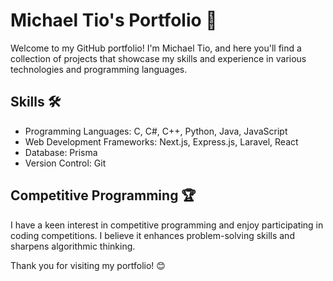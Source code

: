 # Michael Tio's Portfolio 🚀

Welcome to my GitHub portfolio! I'm Michael Tio, and here you'll find a collection of projects that showcase my skills and experience in various technologies and programming languages.

## Skills 🛠️
- Programming Languages: C, C#, C++, Python, Java, JavaScript
- Web Development Frameworks: Next.js, Express.js, Laravel, React
- Database: Prisma
- Version Control: Git

## Competitive Programming 🏆
I have a keen interest in competitive programming and enjoy participating in coding competitions. I believe it enhances problem-solving skills and sharpens algorithmic thinking.

Thank you for visiting my portfolio! 😊
